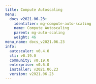 ```yaml
---
title: Compute Autoscaling
menu:
  docs_v2021.06.23:
    identifier: mg-compute-auto-scaling
    name: Compute Autoscaling
    parent: mg-auto-scaling
    weight: 46
menu_name: docs_v2021.06.23
info:
  autoscaler: v0.4.0
  cli: v0.19.0
  community: v0.19.0
  enterprise: v0.6.0
  installer: v2021.06.23
  version: v2021.06.23
---
```


